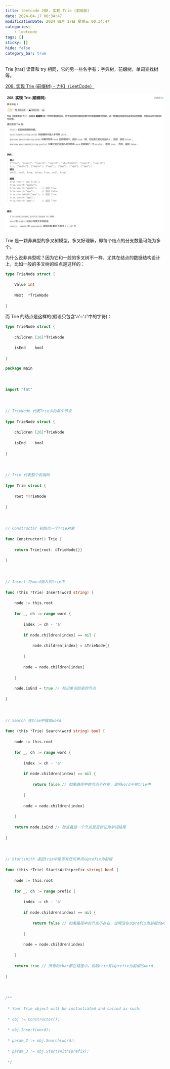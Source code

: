 ```yaml
---
title: leetcode 208. 实现 Trie (前缀树)
date: 2024-04-17 00:34:47
modificationDate: 2024 四月 17日 星期三 00:34:47
categories: 
	- leetcode
tags: []
sticky: []
hide: false
category_bar: true
---
```

Trie [traɪ] 读音和 try 相同，它的另一些名字有：字典树，前缀树，单词查找树等。

[208. 实现 Trie (前缀树) - 力扣（LeetCode）](https://leetcode.cn/problems/implement-trie-prefix-tree/)

![](../../imgs/Pasted%20image%2020240417003637.png)

Trie 是一颗非典型的多叉树模型，多叉好理解，即每个结点的分支数量可能为多个。

为什么说非典型呢？因为它和一般的多叉树不一样，尤其在结点的数据结构设计上，比如一般的多叉树的结点是这样的：

```go
type TrieNode struct {

    Value int

    Next  *TrieNode

}

```
而 Trie 的结点是这样的(假设只包含'a'~'z'中的字符)：
```go
type TrieNode struct {

    children [26]*TrieNode

    isEnd    bool

}

```


```go
package main

  

import "fmt"

  

// TrieNode 代表Trie中的每个节点

type TrieNode struct {

    children [26]*TrieNode

    isEnd    bool

}

  

// Trie 代表整个前缀树

type Trie struct {

    root *TrieNode

}

  

// Constructor 初始化一个Trie对象

func Constructor() Trie {

    return Trie{root: &TrieNode{}}

}

  

// Insert 将word插入到trie中

func (this *Trie) Insert(word string) {

    node := this.root

    for _, ch := range word {

        index := ch - 'a'

        if node.children[index] == nil {

            node.children[index] = &TrieNode{}

        }

        node = node.children[index]

    }

    node.isEnd = true // 标记单词结束的节点

}

  

// Search 在trie中搜索word

func (this *Trie) Search(word string) bool {

    node := this.root

    for _, ch := range word {

        index := ch - 'a'

        if node.children[index] == nil {

            return false // 如果路径中的节点不存在，说明word不在trie中

        }

        node = node.children[index]

    }

    return node.isEnd // 检查最后一个节点是否标记为单词结尾

}

  

// StartsWith 返回trie中是否有任何单词以prefix为前缀

func (this *Trie) StartsWith(prefix string) bool {

    node := this.root

    for _, ch := range prefix {

        index := ch - 'a'

        if node.children[index] == nil {

            return false // 如果路径中的节点不存在，说明没有以prefix为前缀的word

        }

        node = node.children[index]

    }

    return true // 所有的char都在路径中，说明trie有以prefix为前缀的word

}

  

/**

 * Your Trie object will be instantiated and called as such:

 * obj := Constructor();

 * obj.Insert(word);

 * param_2 := obj.Search(word);

 * param_3 := obj.StartsWith(prefix);

 */

```
